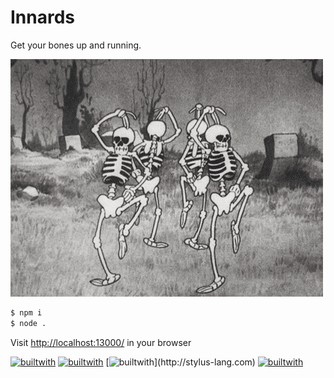# Innards

Get your bones up and running.

![](skeletons.gif)

```bash
$ npm i
$ node .
```

Visit [http://localhost:13000/](http://localhost:13000/) in your browser

[![builtwith](https://img.shields.io/badge/built--with-node-80bd01.svg?style=flat-square)](http://nodejs.org)
[![builtwith](https://img.shields.io/badge/built--with-hapi-f6941e.svg?style=flat-square)](http://hapijs.com)
[![builtwith](https://img.shields.io/badge/%F0%9F%8E%A8%20with-stylus-ff6347.svg?style="flat-square")](http://stylus-lang.com)
[![builtwith](https://img.shields.io/badge/%E2%9C%A8%20with-eslint-3a33d1.svg?style=flat-square)](http://eslint.org)
